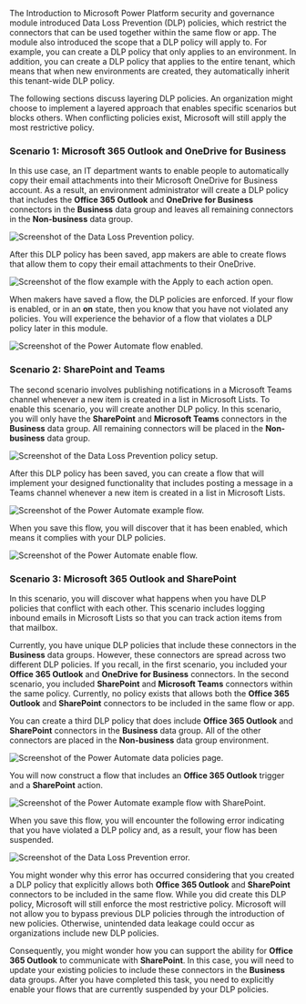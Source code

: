 The  Introduction to Microsoft Power Platform security and governance module
introduced Data Loss Prevention (DLP) policies, which restrict the
connectors that can be used together within the same flow or
app. The module also introduced the scope that a DLP policy will apply to. For
example, you can create a DLP policy that only applies to an environment.
In addition, you can create a DLP policy that applies to the entire
tenant, which means that when new environments are created, they
automatically inherit this tenant-wide DLP policy.

The following sections discuss layering DLP policies. An
organization might choose to implement a layered approach that enables
specific scenarios but blocks others. When conflicting policies exist,
Microsoft will still apply the most restrictive policy.

### Scenario 1: Microsoft 365 Outlook and OneDrive for Business

In this use case, an IT department wants to enable people to
automatically copy their email attachments into their Microsoft OneDrive for
Business account. As a result, an environment administrator will create
a DLP policy that includes the **Office 365 Outlook** and **OneDrive for
Business** connectors in the **Business** data group and
leaves all remaining connectors in the **Non-business** data
group.

![Screenshot of the Data Loss Prevention policy.](../media/6-dlp-update.png)

After this DLP policy has been saved, app makers are able to create flows that
allow them to copy their email attachments to their OneDrive.

![Screenshot of the flow example with the Apply to each action open.](../media/7-flow.png)

When makers have saved a flow, the DLP policies are enforced. If your flow is
enabled, or in an **on** state, then you know that you have not violated
any policies. You will experience the behavior of a flow that violates a
DLP policy later in this module.

![Screenshot of the Power Automate flow enabled.](../media/8-flow-enabled.png)

### Scenario 2: SharePoint and Teams

The second scenario involves publishing notifications
in a Microsoft Teams channel whenever a new item is created in a
list in Microsoft Lists. To enable this scenario, you will create another DLP
policy. In this scenario, you will only have the **SharePoint** and
**Microsoft Teams** connectors in the **Business** data group.
All remaining connectors will be placed in the **Non-business**
data group.

![Screenshot of the Data Loss Prevention policy setup.](../media/9-dlp-update.png)

After this DLP policy has been saved, you can create a flow
that will implement your designed functionality that includes posting a
message in a Teams channel whenever a new item is created in a
list in Microsoft Lists.

![Screenshot of the Power Automate example flow.](../media/10-flow.png)

When you save this flow, you will discover that it has been enabled, which
means it complies with your DLP policies.

![Screenshot of the Power Automate enable flow.](../media/11-flow-enable.png)

### Scenario 3: Microsoft 365 Outlook and SharePoint

In this scenario, you will discover what happens when you have DLP
policies that conflict with each other. This scenario includes logging
inbound emails in Microsoft Lists so that you can track action items
from that mailbox.

Currently, you have unique DLP policies that include these connectors in
the **Business** data groups. However, these connectors are
spread across two different DLP policies. If you recall, in the first
scenario, you included your **Office 365 Outlook** and **OneDrive for
Business** connectors. In the second scenario, you included
**SharePoint** and **Microsoft Teams** connectors within the same
policy. Currently, no policy exists that allows both the **Office 365 Outlook**
and **SharePoint** connectors to be included in the same flow or app.

You can create a third DLP policy that does include **Office 365
Outlook** and **SharePoint** connectors in the **Business**
data group. All of the other connectors are placed in the **Non-business** data group environment.

![Screenshot of the Power Automate data policies page.](../media/12-dlp-update.png)

You will now construct a flow that includes an **Office 365 Outlook**
trigger and a **SharePoint** action.

![Screenshot of the Power Automate example flow with SharePoint.](../media/13-flow.png)

When you save this flow, you will encounter the following error indicating
that you have violated a DLP policy and, as a result, your flow has been
suspended.

![Screenshot of the Data Loss Prevention error.](../media/14-dlp-error.png)

You might wonder why this error has occurred considering that you created
a DLP policy that explicitly allows both **Office 365 Outlook** and
**SharePoint** connectors to be included in the same flow. While you did
create this DLP policy, Microsoft will still enforce the most
restrictive policy. Microsoft will not allow you to bypass previous DLP
policies through the introduction of new policies. Otherwise,
unintended data leakage could occur as organizations include new DLP
policies.

Consequently, you might wonder how you can support the ability for **Office 365 Outlook** to
communicate with **SharePoint**. In this case, you will need to update your
existing policies to include these connectors in the **Business**
data groups. After you have completed this task, you need to explicitly
enable your flows that are currently suspended by your DLP policies.
